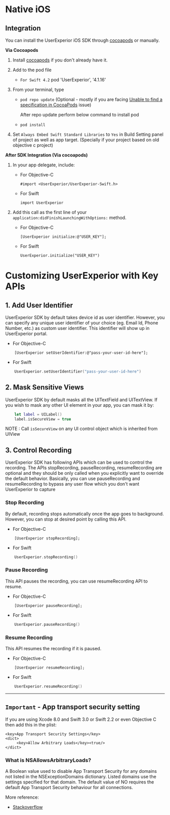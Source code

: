 # Native iOS

## Integration
	
You can install the UserExperior iOS SDK through [cocoapods](https://cocoapods.org/) or manually.

**Via Cocoapods**

1. Install [cocoapods](https://cocoapods.org/) if you don't already have it.
2. Add to the pod file
    - `For Swift 4.2`
    pod 'UserExperior', '4.1.16'
    
    <!-- - `For Swift 5.0`
    pod 'UserExperior', '4.1.15' -->

3. From your terminal, type 

	- `pod repo update` (Optional - mostly if you are facing [Unable to find a specification in CocoaPods](https://stackoverflow.com/questions/25913733/unable-to-find-a-specification-in-cocoapods) issue)

		After repo update perform below command to install pod

	- `pod install`
4. Set `Always Embed Swift Standard Libraries` to `Yes` in Build Setting panel of project as well as app target. (Specially if your project based on old objective c project)


**After SDK Integration (Via cocoapods)**

1. In your app delegate, include:

	- For Objective-C
	    
	    `#import <UserExperior/UserExperior-Swift.h>`

	- For Swift

	    `import UserExperior`

2. Add this call as the first line of your `application:didFinishLaunchingWithOptions:` method. 

	- For Objective-C

	    `[UserExperior initialize:@"USER_KEY"];`

	- For Swift

	    `UserExperior.initialize("USER_KEY")`


# Customizing UserExperior with Key APIs

## 1. Add User Identifier

UserExperior SDK by default takes device id as user identifier. However, you can specify any unique user identifier of your choice (eg. Email Id, Phone Number, etc.) as custom user identifier. This identifier will show up in UserExperior portal.

- For Objective-C
```
    [UserExperior setUserIdentifier:@"pass-your-user-id-here"];
```

- For Swift

```swift
    UserExperior.setUserIdentifier("pass-your-user-id-here")
```

## 2. Mask Sensitive Views

UserExperior SDK by default masks all the UITextField and UITextView. If you wish to mask any other UI element in your app, you can mask it by:

```swift
    let label = UILabel() 
    label.isSecureView = true
```

NOTE : Call `isSecureView` on any UI control object which is inherited from UIView

## 3. Control Recording

UserExperior SDK has following APIs which can be used to control the recording. The APIs stopRecording, pauseRecording, resumeRecording are optional and they should be only called when you explicitly want to override the default behavior. Basically, you can use pauseRecording and resumeRecording to bypass any user flow which you don't want UserExperior to capture


### Stop Recording
By default, recording stops automatically once the app goes to background. However, you can stop at desired point by calling this API.

- For Objective-C
```
    [UserExperior stopRecording];
```

- For Swift
```swift
    UserExperior.stopRecording()
```

### Pause Recording
This API pauses the recording, you can use resumeRecording API to resume.

- For Objective-C
```
    [UserExperior pauseRecording];
```

- For Swift
```swift
    UserExperior.pauseRecording()
```

### Resume Recording
This API resumes the recording if it is paused.

- For Objective-C
```
    [UserExperior resumeRecording];
```

- For Swift
```swift
    UserExperior.resumeRecording()
```


---

## `Important` - App transport security setting

If you are using Xcode 8.0 and Swift 3.0 or Swift 2.2 or even Objective C then add this in the plist:

```
<key>App Transport Security Settings</key>
<dict>
     <key>Allow Arbitrary Loads</key><true/>
</dict>
```

### What is NSAllowsArbitraryLoads? 
A Boolean value used to disable App Transport Security for any domains not listed in the NSExceptionDomains dictionary. Listed domains use the settings specified for that domain. The default value of NO requires the default App Transport Security behaviour for all connections.

More reference:

- [Stackoverflow](https://stackoverflow.com/questions/31254725/transport-security-has-blocked-a-cleartext-http)

